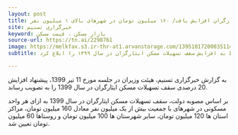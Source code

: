 ```yaml
---
layout: post
title: وام مسکن ایثارگران افزایش یافت/ ۱۶۰ میلیون تومان در شهرهای بالای ۱ میلیون نفر
site: خبرگزاری تسنیم
keyword: بازار مسکن ، قیمت مسکن
source-url: https://tn.ai/2298761
image: https://melkfax.s3.ir-thr-at1.arvanstorage.com/139510172000351149637094.png
subtitle: معاون اول رئیس جمهور مصوبه مربوط به افزایش سقف تسهیلات مسکن ایثارگران در سال ۱۳۹۹ را ابلاغ کرد.

---
```

به گزارش خبرگزاری تسنیم، هیئت وزیران در جلسه مورخ 11 تیر 1399، پیشنهاد افزایش 20 درصدی سقف تسهیلات مسکن ایثارگران در سال 1399 را به تصویب رساند.

بر اساس مصوبه دولت، سقف تسهیلات مسکن ایثارگران در سال 1399 به ازای هر واحد مسکونی در شهرهای با جمعیت بیش از یک میلیون نفر معادل 160 میلیون تومان، مراکز استان ها 120 میلیون تومان، سایر شهرستان ها 100 میلیون تومان و روستاها 60 میلیون تومان تعیین شد.